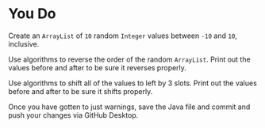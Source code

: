 # You Do

Create an `ArrayList` of `10` random `Integer` values between `-10` and `10`, inclusive.

Use algorithms to reverse the order of the random `ArrayList`. Print out the values before and after to be sure it reverses properly.

Use algorithms to shift all of the values to left by 3 slots. Print out the values before and after to be sure it shifts properly.

Once you have gotten to just warnings, save the Java file and commit and push your changes via GitHub Desktop.